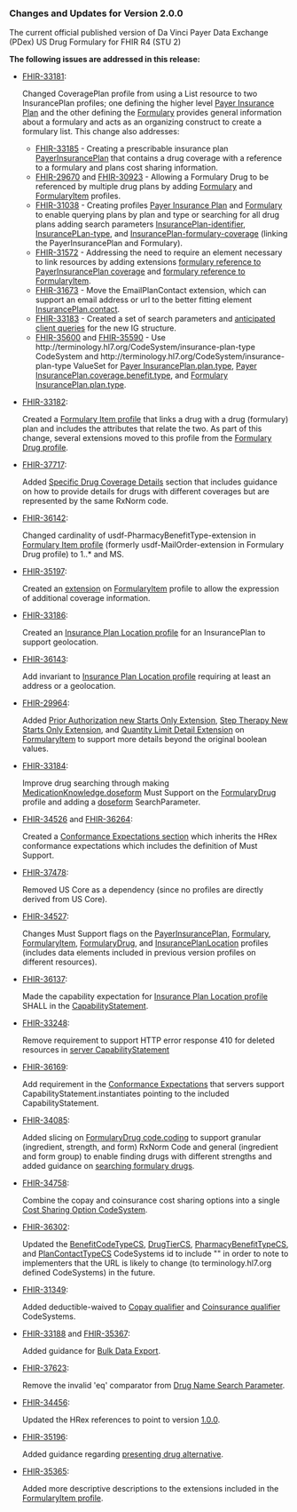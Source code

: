 <a name="change_notes"></a>

### Changes and Updates for Version 2.0.0

The current official published version of Da Vinci Payer Data Exchange (PDex) US Drug Formulary for FHIR R4 (STU 2)
  <p>
    <b>The following issues are addressed in this release:</b>
  </p>
  <ul>
     <li>
      <a href="https://jira.hl7.org/browse/FHIR-33181">FHIR-33181</a>:
      <p>
        Changed CoveragePlan profile from using a List resource to two InsurancePlan profiles; one defining the higher level <a href="StructureDefinition-usdf-PayerInsurancePlan.html">Payer Insurance Plan</a> and the other defining the <a href="StructureDefinition-usdf-Formulary.html">Formulary</a> provides general information about a formulary and acts as an organizing construct to create a formulary list.
        This change also addresses:
        <ul>
          <li>
            <a href="https://jira.hl7.org/browse/FHIR-33185">FHIR-33185</a> - Creating a prescribable insurance plan <a href="StructureDefinition-usdf-PayerInsurancePlan.html">PayerInsurancePlan</a> that contains a drug coverage with a reference to a formulary and plans cost sharing information.
          </li>
          <li>
            <a href="https://jira.hl7.org/browse/FHIR-29670">FHIR-29670</a> and <a href="https://jira.hl7.org/browse/FHIR-30923">FHIR-30923</a> - Allowing a Formulary Drug to be referenced by multiple drug plans by adding <a href="StructureDefinition-usdf-Formulary.html">Formulary</a> and <a href="StructureDefinition-usdf-FormularyItem.html">FormularyItem</a> profiles.
          </li>
          <li>
            <a href="https://jira.hl7.org/browse/FHIR-31038">FHIR-31038</a> - Creating profiles <a href="StructureDefinition-usdf-PayerInsurancePlan.html">Payer Insurance Plan</a> and <a href="StructureDefinition-usdf-Formulary.html">Formulary</a> to enable querying plans by plan and type or searching for all drug plans adding search parameters <a href="SearchParameter-InsurancePlan-identifier.html">InsurancePlan-identifier</a>, <a href="SearchParameter-InsurancePlan-type.html">InsurancePLan-type</a>, and <a href="SearchParameter-InsurancePlan-formulary-coverage.html">InsurancePlan-formulary-coverage</a> (linking the PayerInsurancePlan and Formulary).
          </li>
          <li>
            <a href="https://jira.hl7.org/browse/FHIR-31572">FHIR-31572</a> - Addressing the need to require an element necessary to link resources by adding extensions <a href="StructureDefinition-usdf-PayerInsurancePlan-definitions.html#InsurancePlan.coverage:drug-coverage.extension:usdf-FormularyReference-extension">formulary reference to PayerInsurancePlan coverage</a> and <a href="StructureDefinition-usdf-FormularyItem-definitions.html#Basic.extension:usdf-FormularyReference-extension">formulary reference to FormularyItem</a>.
          </li>
          <li>
            <a href="https://jira.hl7.org/browse/FHIR-31673">FHIR-31673</a> - Move the EmailPlanContact extension, which can support an email address or url to the better fitting element <a href="StructureDefinition-usdf-PayerInsurancePlan-definitions.html#InsurancePlan.contact">InsurancePlan.contact</a>.
          </li>
          <li>
            <a href="https://jira.hl7.org/browse/FHIR-33183">FHIR-33183</a> - Created a set of <a hef="search_parameters.html">search parameters</a> and <a href="queries.html">anticipated client queries</a> for the new IG structure.
          </li>
          <li>
            <a href="https://jira.hl7.org/browse/FHIR-35600">FHIR-35600</a> and <a href="https://jira.hl7.org/browse/FHIR-35590">FHIR-35590</a> - Use http://terminology.hl7.org/CodeSystem/insurance-plan-type CodeSystem and http://terminology.hl7.org/CodeSystem/insurance-plan-type ValueSet for <a href="StructureDefinition-usdf-PayerInsurancePlan-definitions.html#InsurancePlan.plan.type">Payer InsurancePlan.plan.type</a>, <a href="StructureDefinition-usdf-PayerInsurancePlan-definitions.html#InsurancePlan.coverage:drug-coverage.benefit.type">Payer InsurancePlan.coverage.benefit.type</a>, and <a href="StructureDefinition-usdf-Formulary-definitions.html#InsurancePlan.plan.type">Formulary InsurancePlan.plan.type</a>.
          </li>
        </ul>
      </p>
    </li>
    <li>
      <a href="https://jira.hl7.org/browse/FHIR-33182">FHIR-33182</a>:
      <p>
        Created a <a href="StructureDefinition-usdf-FormularyItem.html">Formulary Item profile</a> that links a drug with a drug (formulary) plan and includes the attributes that relate the two. As part of this change, several extensions moved to this profile from the <a href="StructureDefinition-usdf-FormularyDrug.html">Formulary Drug profile</a>.
      </p>
    </li>
    <li>
      <a href="https://jira.hl7.org/browse/FHIR-37717">FHIR-37717</a>:
      <p>
        Added <a href="use_cases_and_overview.html#specific-drug-coverage-details">Specific Drug Coverage Details</a> section that includes guidance on how to provide details for drugs with different coverages but are represented by the same RxNorm code.
      </p>
    </li>
    <li>
      <a href="https://jira.hl7.org/browse/FHIR-36142">FHIR-36142</a>:
      <p>
        Changed cardinality of usdf-PharmacyBenefitType-extension in <a href="StructureDefinition-usdf-FormularyItem.html">Formulary Item profile</a> (formerly usdf-MailOrder-extension in Formulary Drug profile) to 1..* and MS.
      </p>
    </li>
    <li>
      <a href="https://jira.hl7.org/browse/FHIR-35197">FHIR-35197</a>:
      <p>
        Created an <a href="StructureDefinition-usdf-AdditionalCoverageInformation-extension.html">extension</a> on <a href="StructureDefinition-usdf-FormularyItem.html">FormularyItem</a> profile to allow the expression of additional coverage information.
      </p>
    </li>
    <li>
      <a href="https://jira.hl7.org/browse/FHIR-33186">FHIR-33186</a>:
      <p>
        Created an <a href="StructureDefinition-usdf-InsurancePlanLocation.html">Insurance Plan Location profile</a> for an InsurancePlan to support geolocation.
      </p>
    </li>
    <li>
      <a href="https://jira.hl7.org/browse/FHIR-36143">FHIR-36143</a>:
      <p>
        Add invariant to <a href="StructureDefinition-usdf-InsurancePlanLocation.html">Insurance Plan Location profile</a> requiring at least an address or a geolocation.
      </p>
    </li>
    <li>
      <a href="https://jira.hl7.org/browse/FHIR-29964">FHIR-29964</a>:
      <p>
        Added <a href="StructureDefinition-usdf-PriorAuthorizationNewStartsOnly-extension.html">Prior Authorization new Starts Only Extension</a>, <a href="StructureDefinition-usdf-StepTherapyLimitNewStartsOnly-extension.html">Step Therapy New Starts Only Extension</a>, and <a href="StructureDefinition-usdf-QuantityLimitDetail-extension.html">Quantity Limit Detail Extension</a> on <a href="StructureDefinition-usdf-FormularyItem.html">FormularyItem</a> to support more details beyond the original boolean values.
      </p>
    </li>
    <li>
      <a href="https://jira.hl7.org/browse/FHIR-33184">FHIR-33184</a>:
      <p>
        Improve drug searching through making <a href="StructureDefinition-usdf-FormularyDrug-definitions.html#MedicationKnowledge.doseForm">MedicationKnowledge.doseform</a> Must Support on the <a href="StructureDefinition-usdf-FormularyDrug.html">FormularyDrug</a> profile and adding a <a href="SearchParameter-MedicationKnowledge-doseform.html">doseform</a> SearchParameter.
      </p>
    </li>
    <li>
      <a href="https://jira.hl7.org/browse/FHIR-34526">FHIR-34526</a> and <a href="https://jira.hl7.org/browse/FHIR-36264">FHIR-36264</a>:
      <p>
        Created a <a href="use_cases_and_overview.html#conformance-expectations">Conformance Expectations section</a> which inherits the HRex conformance expectations which includes the definition of Must Support.
      </p>
    </li>
    <li>
      <a href="https://jira.hl7.org/browse/FHIR-37478">FHIR-37478</a>:
      <p>
        Removed US Core as a dependency (since no profiles are directly derived from US Core).
      </p>
    </li>
    <li>
      <a href="https://jira.hl7.org/browse/FHIR-34527">FHIR-34527</a>:
      <p>
        Changes Must Support flags on the <a href="StructureDefinition-usdf-PayerInsurancePlan.html">PayerInsurancePlan</a>, <a href="StructureDefinition-usdf-Formulary.html">Formulary</a>, <a href="StructureDefinition-usdf-FormularyItem.html">FormularyItem</a>, <a href="StructureDefinition-usdf-FormularyDrug.html">FormularyDrug</a>, and <a href="StructureDefinition-usdf-InsurancePlanLocation.html">InsurancePlanLocation</a> profiles (includes data elements included in previous version profiles on different resources).
      </p>
    </li>
    <li>
      <a href="https://jira.hl7.org/browse/FHIR-36137">FHIR-36137</a>:
      <p>
        Made the capability expectation for <a href="StructureDefinition-usdf-InsurancePlanLocation.html">Insurance Plan Location profile</a> SHALL in the <a href="CapabilityStatement-usdf-server.html">CapabilityStatement</a>.
      </p>
    </li>
    <li>
      <a href="https://jira.hl7.org/browse/FHIR-33248">FHIR-33248</a>:
      <p>
        Remove requirement to support HTTP error response 410 for deleted resources in <a href="CapabilityStatement-usdf-server.html">server CapabilityStatement</a>
      </p>
    </li>
    <li>
      <a href="https://jira.hl7.org/browse/FHIR-36169">FHIR-36169</a>:
      <p>
        Add requirement in the <a href="use_cases_and_overview.html#conformance-expectations">Conformance Expectations</a> that servers support CapabilityStatement.instantiates pointing to the included CapabilityStatement.
      </p>
    </li>
    <li>
      <a href="https://jira.hl7.org/browse/FHIR-34085">FHIR-34085</a>:
      <p>
        Added slicing on <a href="StructureDefinition-usdf-FormularyDrug-definitions.html#MedicationKnowledge.code.coding">FormularyDrug code.coding</a> to support granular (ingredient, strength, and form) RxNorm Code and general (ingredient and form group) to enable finding drugs with different strengths and added guidance on <a href="use_cases_and_overview.html#searching-formulary-drugs">searching formulary drugs</a>. 
      </p>
    </li>
    <li>
      <a href="https://jira.hl7.org/browse/FHIR-34758">FHIR-34758</a>:
      <p>
        Combine the copay and coinsurance cost sharing options into a single <a href="CodeSystem-usdf-CostShareOptionCS-TEMPORARY-TRIAL-USE.html">Cost Sharing Option CodeSystem</a>. 
      </p>
    </li>
    <li>
      <a href="https://jira.hl7.org/browse/FHIR-36302">FHIR-36302</a>:
      <p>
        Updated the <a href="CodeSystem-usdf-BenefitCostTypeCS-TEMPORARY-TRIAL-USE.html">BenefitCodeTypeCS</a>, <a href="CodeSystem-usdf-DrugTierCS-TEMPORARY-TRIAL-USE.html">DrugTierCS</a>, <a href="CodeSystem-usdf-PharmacyBenefitTypeCS-TEMPORARY-TRIAL-USE.html">PharmacyBenefitTypeCS</a>, and <a href="CodeSystem-usdf-PlanContactTypeCS-TEMPORARY-TRIAL-USE.html">PlanContactTypeCS</a> CodeSystems id to include "" in order to note to implementers that the URL is likely to change (to terminology.hl7.org defined CodeSystems) in the future. 
      </p>
    </li>
    <li>
      <a href="https://jira.hl7.org/browse/FHIR-31349">FHIR-31349</a>:
      <p>
        Added deductible-waived to <a href="ValueSet-CopayOptionVS.html">Copay qualifier</a> and <a href="ValueSet-CoinsuranceOptionVS.html">Coinsurance qualifier</a> CodeSystems. 
      </p>
    </li>
    <li>
      <a href="https://jira.hl7.org/browse/FHIR-33188">FHIR-33188</a> and <a href="https://jira.hl7.org/browse/FHIR-35367">FHIR-35367</a>:
      <p>
        Added guidance for <a href="use_cases_and_overview.html#bulk-data">Bulk Data Export</a>. 
      </p>
    </li>
    <li>
      <a href="https://jira.hl7.org/browse/FHIR-37623">FHIR-37623</a>:
      <p>
        Remove the invalid 'eq' comparator from <a href="SearchParameter-MedicationKnowledge-drug-name.html">Drug Name Search Parameter</a>. 
      </p>
    </li>
    <li>
      <a href="https://jira.hl7.org/browse/FHIR-34456">FHIR-34456</a>:
      <p>
        Updated the HRex references to point to version <a href="https://build.fhir.org/ig/HL7/davinci-ehrx/">1.0.0</a>. 
      </p>
    </li>
    <li>
      <a href="https://jira.hl7.org/browse/FHIR-35196">FHIR-35196</a>:
      <p>
        Added guidance regarding <a href="use_cases_and_overview.html#presenting-drug-alternatives"> presenting drug alternative</a>. 
      </p>
    </li>
    <li>
      <a href="https://jira.hl7.org/browse/FHIR-35365">FHIR-35365</a>:
      <p>
        Added more descriptive descriptions to the extensions included in the <a href="StructureDefinition-usdf-FormularyItem.html">FormularyItem profile</a>. 
      </p>
    </li>
  </ul>
  <!--
    The Following are only changes from the ballot version and final published version
      FHIR-34756 - Improve the name of value set "Type of pharmacies"
      FHIR-35366 - Simplify FormularyItem by inlining drug codes
    

  -->

### Changes and Updates for Version 1.1.0
The current official published version of Da Vinci Payer Data Exchange (PDex) US Drug Formulary for FHIR R4 (STU Update of STU 1)
  <p>
    <b>The following issues are addressed in this release:</b>
  </p>
  <ul>
    <li>
      <a href="https://jira.hl7.org/browse/FHIR-28293">FHIR-28293</a>:
      <p>
        Changed the <a href="http://hl7.org/fhir/us/davinci-drug-formulary/STU1.1/StructureDefinition-usdf-PlanID-extension.html">PlanID extension</a> description to from:
      </p>
      <p>
        <i>“Unique, 14-character, HIOS-generated Plan ID number (Plan IDs must be unique, even across different markets.)”</i>
      </p>
      <p>to:</p>
      <p>
        <i>“Unique, generated Plan ID number, such as HIOS ID for QHPs or Contract Number for Medicare Advantage Plans.  Plan IDs must be unique within each organization that manages their formulary data.”</i>
      </p>
    </li>
    <li>
      <a href="https://jira.hl7.org/browse/FHIR-29965">FHIR-29965</a>:
      <p>
        Added guidance that <a href="http://hl7.org/fhir/us/davinci-drug-formulary/STU1.1/StructureDefinition-usdf-MarketingURL-extension.html">CoveragePlan.MarketingURL</a>, <a href="http://hl7.org/fhir/us/davinci-drug-formulary/STU1.1/StructureDefinition-usdf-SummaryURL-extension.html">CoveragePlan.SummaryURL</a>, and <a href="http://hl7.org/fhir/us/davinci-drug-formulary/STU1.1/StructureDefinition-usdf-FormularyURL-extension.html">CoveragePlan.FormularyURL</a> can point to a page providing links for multiple language options.
      </p>
    </li>
    <li>
      <a href="https://jira.hl7.org/browse/FHIR-30412">FHIR-30412</a>:
      <p>
        Changed the type of <a href="http://hl7.org/fhir/us/davinci-drug-formulary/STU1.1/StructureDefinition-usdf-MarketingURL-extension.html">CoveragePlan.MarketingURL</a>, <a href="http://hl7.org/fhir/us/davinci-drug-formulary/STU1.1/StructureDefinition-usdf-SummaryURL-extension.html">CoveragePlan.SummaryURL</a>, and <a href="http://hl7.org/fhir/us/davinci-drug-formulary/STU1.1/StructureDefinition-usdf-FormularyURL-extension.html">CoveragePlan.FormularyURL</a> extensions from a String value to a URL value.
      </p>
    </li>
    <li>
      <a href="https://jira.hl7.org/browse/FHIR-30924">FHIR-30924</a>:
      <p>
        Added "Not applicable" to the <a href="http://hl7.org/fhir/us/davinci-drug-formulary/STU1.1/CodeSystem-usdf-CopayOptionCS.html">usdf-CopayOptionCS</a> code system.  Zero-deductible cost sharing is represented by a co-pay value of "Not applicable" and a co-insurance value of "No charge", consistent with updated QHP guidelines.
      </p>
    </li>
    <li>
      <a href="https://jira.hl7.org/browse/FHIR-30925">FHIR-30925</a>:
      <p>
        Added an optional boolean <a href="http://hl7.org/fhir/us/davinci-drug-formulary/STU1.1/StructureDefinition-usdf-MailOrder-extension.html">MailOrder</a> extension to FormularyDrug profile.  The MailOrder value in FormularyDrug overrides the MailOrder value in the <a href="http://hl7.org/fhir/us/davinci-drug-formulary/STU1.1/StructureDefinition-usdf-DrugTierDefinition-extension.html">DrugTierDefinition</a> extension for <a href="http://hl7.org/fhir/us/davinci-drug-formulary/STU1.1/StructureDefinition-usdf-CoveragePlan.html">CoveragePlan</a>.
      </p>
    </li>
    <li>
      <a href="https://jira.hl7.org/browse/FHIR-30933">FHIR-30933</a>:
      <p>
        Changed the type of <a href="http://hl7.org/fhir/us/davinci-drug-formulary/STU1.1/StructureDefinition-usdf-EmailPlanContact-extension.html">EmailPlanContact</a> extension from String to URL. We also added narrative to <a href="http://hl7.org/fhir/us/davinci-drug-formulary/STU1.1/StructureDefinition-usdf-EmailPlanContact-extension.html">EmailPlanContact</a> that a FHIR URL type can be a web-url or an email address. 
      </p>
    </li>
     <li>
      <a href="https://jira.hl7.org/browse/FHIR-31031">FHIR-31031</a>:
      <p>
        Since _profile search parameter is not required for <a href="http://hl7.org/fhir/us/davinci-drug-formulary/STU1.1/queries.html#anticipated-client-queries">anticipated client queries</a>, we removed the "_profile" search parameter for the Medication Knowledge and List resource examples.
      </p>
    </li>
    <li>
      <a href="https://jira.hl7.org/browse/FHIR-31037">FHIR-31037</a>:
      <p>
        The CoveragePlan PlanIDType extension was not defined for non-HIOS plans so we included narrative in <a href="http://hl7.org/fhir/us/davinci-drug-formulary/STU1.1/StructureDefinition-usdf-PlanIDType-extension.html">Plan ID Type</a>, to include "For all other plans this should be: OTHER-PLAN-ID as part of the definition. 
      </p>
    </li>
    <li>
      <a href="https://jira.hl7.org/browse/FHIR-31073">FHIR-31073</a>:
      <p>
        Added guidance for behavior for <a href="http://hl7.org/fhir/us/davinci-drug-formulary/STU1.1/use_cases_and_overview.html#authenticated">authenticated member access</a>, when the member has already selected a plan or not, when they belong to a plan group or not.
      </p>
    </li>
     <li>
      <a href="https://jira.hl7.org/browse/FHIR-31591">FHIR-31591</a>:
      <p>
        Changed the code display in <a href="http://hl7.org/fhir/us/davinci-drug-formulary/STU1.1/MedicationKnowledge-cmsip9.html">Formulary Drug cmspi9</a>, to "doxepin hydrochloride 50 MG/ML Topical Cream" to match the given code of #1000091.
      </p>
    </li>
    <li>
      <a href="https://jira.hl7.org/browse/FHIR-31672">FHIR-31672</a>:
      <p>
        Added guidance to enter "Not applicable" in the <a href="http://hl7.org/fhir/us/davinci-drug-formulary/STU1.1/StructureDefinition-usdf-Network-extension.html">Network</a> extension for a CoveragePlan that has no applicable network associated with it.
      </p>
    </li>
    <li>
      <a href="https://jira.hl7.org/browse/FHIR-31683">FHIR-31683</a>:
      <p>
        We changed List.code to be set to the code DRUGPOL and changed the cardinality to 1..1 in the <a href="http://hl7.org/fhir/us/davinci-drug-formulary/STU1.1/StructureDefinition-usdf-CoveragePlan.html#profile">Formulary Coverage Plan</a>. Additionally, in <a href="http://hl7.org/fhir/us/davinci-drug-formulary/STU1.1/queries.html#find-coverageplan-by-its-planid">Anticipated Client Queries</a> the queries that reference list now reference the DRUGPOL code.
      </p>
    </li>
     <li>
      <a href="https://jira.hl7.org/browse/FHIR-31684">FHIR-31684</a>:
      <p>
        Guidance was added to <a href="http://hl7.org/fhir/us/davinci-drug-formulary/STU1.1/use_cases_and_overview.html#searching-for-formulary-drugs">Additional Guidance</a> regarding searching for FormularyDrugs with know PlanIDs and without.
      </p>
    </li>
    <li>
      <a href="https://jira.hl7.org/browse/FHIR-31672">FHIR-31762</a>:
      <p>
        Updated <a href="http://hl7.org/fhir/us/davinci-drug-formulary/STU1.1/search_parameters.html">search parameter</a> descriptions to include all of the search parameters in the <a href="http://hl7.org/fhir/us/davinci-drug-formulary/STU1.1/CapabilityStatement-usdf-server.html">CapabilityStatement</a>.
      </p>
    </li>
    <li>
      <a href="https://jira.hl7.org/browse/FHIR-32178">FHIR-32178</a>:
      <p>
        Added "charge" to the <a href="http://hl7.org/fhir/us/davinci-drug-formulary/STU1.1/CodeSystem-usdf-CopayOptionCS.html">usdf-CopayOptionCS</a> and the <a href="http://hl7.org/fhir/us/davinci-drug-formulary/STU1.1/CodeSystem-usdf-CoinsuranceOptionCS.html">usdf-CoinsuranceOptionCS</a>code systems to handle drugs that consist of a charge, but are not subject to a deductible.
      </p>
    </li>
    <li>
      <a href="https://jira.hl7.org/browse/FHIR-32622">FHIR-32622</a>:
      <p>
        Guidance was added to  <a href="http://hl7.org/fhir/us/davinci-drug-formulary/STU1.1/StructureDefinition-usdf-CoveragePlan.html">Formulary Coverage Plan</a> indicating that we are considering basing the CoveragePlan profile off of the InsurancePlan resouce in a future release instead of the List resource.
      </p>
    </li>
     <li>
      <a href="https://jira.hl7.org/browse/FHIR-32625">FHIR-32625</a>:
      <p>
        Changes were implemented to improve the navigation by updating the <a href="http://hl7.org/fhir/us/davinci-drug-formulary/STU1.1/toc.html">Table of Contents</a>, the specification menu, and page design.
      </p>
    </li>
     <li>
      <a href="https://jira.hl7.org/browse/FHIR-32627">FHIR-32627</a>:
      <p>
        Guidance was added to  <a href="http://hl7.org/fhir/us/davinci-drug-formulary/STU1.1/search_parameters.html">Search Parameters</a> indicating that the search parameters DrugName, DrugPlan, and DrugTier will be changed to more compliant names like: lower-case 'drug-name', 'drug-plan', and 'drug-tier' in a future release. 
      </p>
    </li>
    <li>
      <a href="https://jira.hl7.org/browse/FHIR-32723">FHIR-32723</a>:
      <p>
        Several value sets found in <a href="http://hl7.org/fhir/us/davinci-drug-formulary/STU1.1/artifacts.html#terminology-code-systems">Terminology: Code Systems</a> were not properly displaying the value and description correctly for "code for qualifier for coinsurance rate", "codes for qualifier of copay amount" and "codes for medication drug tiers in health plans". This has been corrected. The definition column has been updated to no longer be blank and contain the proper information. 
      </p>
    </li>
    <li>
      <a href="https://jira.hl7.org/browse/FHIR-32958">FHIR-32958</a>:
      <p>
        Added guidance for searching by <a href="http://hl7.org/fhir/us/davinci-drug-formulary/STU1.1/use_cases_and_overview.html#searching-by-drug-names">drug name</a> strings.
      </p>
    </li>
    <li>
      <a href="https://jira.hl7.org/browse/FHIR-32958">FHIR-32958</a>:
      <p>
        Added guidance on <a href="http://hl7.org/fhir/us/davinci-drug-formulary/STU1.1/use_cases_and_overview.html#searching-by-drug-names">drug name searching</a> with description of RxNorm term types, formats, and drug names that might appear on a formulary.
      </p>
    </li>
  </ul>
<p>&nbsp;</p>